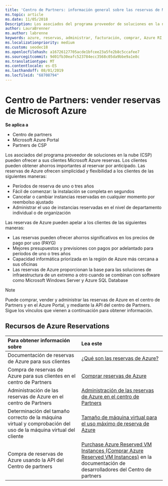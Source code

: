 ```yaml
---
title: 'Centro de Partners: información general sobre las reservas de Microsoft Azure | Centro de Partners'
ms.topic: article
ms.date: 11/05/2018
Description: Los asociados del programa proveedor de soluciones en la nube (CSP) pueden ofrecer a sus clientes Microsoft Azure reservas.
author: LauraBrenner
ms.author: labrenne
keywords: azure, reservas, administrar, facturación, comprar, Azure RI, Azure Reserved Instances
ms.localizationpriority: medium
ms.custom: seodec18
ms.openlocfilehash: a16726127705acde1bfcee23a5fe2b8c5ccafee7
ms.sourcegitcommit: 9d01fb30eafc523784ecc3568c05da9bbe9a1e8c
ms.translationtype: MT
ms.contentlocale: es-ES
ms.lasthandoff: 08/01/2019
ms.locfileid: "68708794"
---
```

# <a name="partner-center---sell-microsoft-azure-reservations"></a>Centro de Partners: vender reservas de Microsoft Azure

<!--Maggie, 12/7/18 - Added "Partner Center" to metadata title and H1 title as per Catherine Watson in bug #19868631-->

**Se aplica a**

- Centro de partners
- Microsoft Azure Portal
- Partners de CSP

Los asociados del programa proveedor de soluciones en la nube (CSP) pueden ofrecer a sus clientes Microsoft Azure reservas. Los clientes pueden obtener ahorros importantes al reservar por anticipado. Las reservas de Azure ofrecen simplicidad y flexibilidad a los clientes de las siguientes maneras:

- Períodos de reserva de uno o tres años
- Fácil de comenzar: la instalación se completa en segundos
- Cancelar o cambiar instancias reservadas en cualquier momento por reembolso ajustado
- Administrar el uso de instancias reservadas en el nivel de departamento individual o de organización 

Las reservas de Azure pueden apelar a los clientes de las siguientes maneras:

- Las reservas pueden ofrecer ahorros significativos en los precios de pago por uso (PAYG)
- Mejores presupuestos y previsiones con pagos por adelantado para períodos de uno o tres años
- Capacidad informática priorizada en la región de Azure más cercana a sus oficinas
- Las reservas de Azure proporcionan la base para las soluciones de infraestructura de un extremo a otro cuando se combinan con software como Microsoft Windows Server y Azure SQL Database

>[!NOTE]
> Puede comprar, vender y administrar las reservas de Azure en el centro de Partners y en el Azure Portal, y mediante la API del centro de Partners. Sigue los vínculos que vienen a continuación para obtener información.

## <a name="azure-reservations-resources"></a>Recursos de Azure Reservations

|**Para obtener información sobre**   |**Lea este**    |
|:-----------------------------|:-----------------|
| Documentación de reservas de Azure para sus clientes | [¿Qué son las reservas de Azure?](https://docs.microsoft.com/azure/billing/billing-save-compute-costs-reservations)
|Compra de reservas de Azure para sus clientes en el centro de Partners   |[Comprar reservas de Azure](azure-reservations-buying.md)
|Administración de las reservas de Azure en el centro de Partners | [Administración de las reservas de Azure en el centro de Partners](azure-reservations-manage.md)
|Determinación del tamaño correcto de la máquina virtual y comprobación del uso de la máquina virtual del cliente   |[Tamaño de máquina virtual para el uso máximo de reserva de Azure](azure-usage.md)   |
|Compra de reservas de Azure usando la API del Centro de partners | [Purchase Azure Reserved VM Instances (Comprar Azure Reserved VM Instances)](https://docs.microsoft.com/partner-center/develop/purchase-azure-reservations) en la documentación de desarrolladores del Centro de partners
